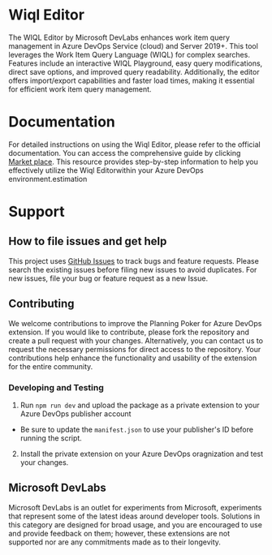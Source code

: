 # Wiql Editor

The WIQL Editor by Microsoft DevLabs enhances work item query management in Azure DevOps Service (cloud) and Server 2019+. This tool leverages the Work Item Query Language (WIQL) for complex searches. Features include an interactive WIQL Playground, easy query modifications, direct save options, and improved query readability. Additionally, the editor offers import/export capabilities and faster load times, making it essential for efficient work item query management.


# Documentation
 
 For detailed instructions on using the Wiql Editor, please refer to the official documentation. You can access the comprehensive guide by clicking [Market place](https://marketplace.visualstudio.com/items?itemName=ms-devlabs.wiql-editor). This resource provides step-by-step information to help you effectively utilize the Wiql Editorwithin your Azure DevOps environment.estimation

# Support

## How to file issues and get help

This project uses [GitHub Issues](https://github.com/microsoft/wiql-editor) to track bugs and feature requests. Please search the existing issues before filing new issues to avoid duplicates. For new issues, file your bug or feature request as a new Issue. 



## Contributing

We welcome contributions to improve the Planning Poker for Azure DevOps extension. If you would like to contribute, please fork the repository and create a pull request with your changes. Alternatively, you can contact us to request the necessary permissions for direct access to the repository. Your contributions help enhance the functionality and usability of the extension for the entire community.

### Developing and Testing

1. Run `npm run dev` and upload the package as a private extension to your  Azure DevOps publisher account

 - Be sure to update the `manifest.json` to use your publisher's ID before running the script.
2. Install the private extension on your Azure DevOps oragnization and test your changes.

## Microsoft DevLabs
Microsoft DevLabs is an outlet for experiments from Microsoft, experiments that represent some of the latest ideas around developer tools. Solutions in this category are designed for broad usage, and you are encouraged to use and provide feedback on them; however, these extensions are not supported nor are any commitments made as to their longevity.

